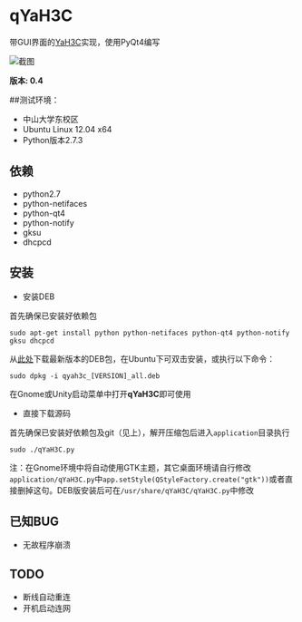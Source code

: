 # qYaH3C
带GUI界面的[YaH3C](https://github.com/humiaozuzu/YaH3C)实现，使用PyQt4编写

![截图](https://github.com/downloads/zonyitoo/qYaH3C/screenshot.png)

**版本: 0.4**

##测试环境：

* 中山大学东校区
* Ubuntu Linux 12.04 x64
* Python版本2.7.3


## 依赖
* python2.7
* python-netifaces
* python-qt4
* python-notify
* gksu
* dhcpcd

## 安装
* 安装DEB

首先确保已安装好依赖包

	sudo apt-get install python python-netifaces python-qt4 python-notify gksu dhcpcd

从[此处](https://github.com/zonyitoo/qYaH3C/downloads)下载最新版本的DEB包，在Ubuntu下可双击安装，或执行以下命令：

	sudo dpkg -i qyah3c_[VERSION]_all.deb

在Gnome或Unity启动菜单中打开**qYaH3C**即可使用

* 直接下载源码

首先确保已安装好依赖包及git（见上），解开压缩包后进入`application`目录执行

	sudo ./qYaH3C.py

注：在Gnome环境中将自动使用GTK主题，其它桌面环境请自行修改`application/qYaH3C.py`中`app.setStyle(QStyleFactory.create("gtk"))`或者直接删掉这句。DEB版安装后可在`/usr/share/qYaH3C/qYaH3C.py`中修改

## 已知BUG
* 无故程序崩溃

## TODO
* 断线自动重连
* 开机启动连网

